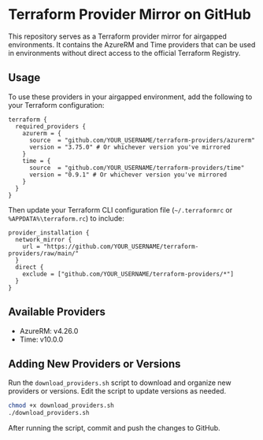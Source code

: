 # Terraform Provider Mirror on GitHub

This repository serves as a Terraform provider mirror for airgapped environments. It contains the AzureRM and Time providers that can be used in environments without direct access to the official Terraform Registry.

## Usage

To use these providers in your airgapped environment, add the following to your Terraform configuration:

```hcl
terraform {
  required_providers {
    azurerm = {
      source  = "github.com/YOUR_USERNAME/terraform-providers/azurerm"
      version = "3.75.0" # Or whichever version you've mirrored
    }
    time = {
      source  = "github.com/YOUR_USERNAME/terraform-providers/time"
      version = "0.9.1" # Or whichever version you've mirrored
    }
  }
}
```

Then update your Terraform CLI configuration file (`~/.terraformrc` or `%APPDATA%\terraform.rc`) to include:

```hcl
provider_installation {
  network_mirror {
    url = "https://github.com/YOUR_USERNAME/terraform-providers/raw/main/"
  }
  direct {
    exclude = ["github.com/YOUR_USERNAME/terraform-providers/*"]
  }
}
```

## Available Providers

- AzureRM: v4.26.0
- Time: v10.0.0

## Adding New Providers or Versions

Run the `download_providers.sh` script to download and organize new providers or versions. Edit the script to update versions as needed.

```bash
chmod +x download_providers.sh
./download_providers.sh
```

After running the script, commit and push the changes to GitHub.

